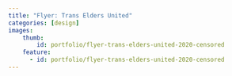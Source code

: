 ```yaml
---
title: "Flyer: Trans Elders United"
categories: [design]
images:
    thumb:
        id: portfolio/flyer-trans-elders-united-2020-censored
    feature:
      - id: portfolio/flyer-trans-elders-united-2020-censored
---
```

